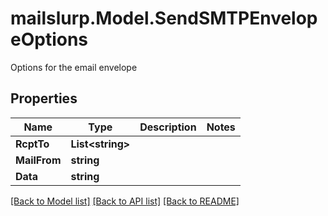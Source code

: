 # mailslurp.Model.SendSMTPEnvelopeOptions
Options for the email envelope
## Properties

Name | Type | Description | Notes
------------ | ------------- | ------------- | -------------
**RcptTo** | **List&lt;string&gt;** |  | 
**MailFrom** | **string** |  | 
**Data** | **string** |  | 

[[Back to Model list]](../README#documentation-for-models) [[Back to API list]](../README#documentation-for-api-endpoints) [[Back to README]](../README)

